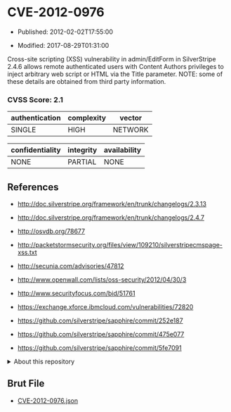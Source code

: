 # CVE-2012-0976

- Published: 2012-02-02T17:55:00

- Modified: 2017-08-29T01:31:00

Cross-site scripting (XSS) vulnerability in admin/EditForm in SilverStripe 2.4.6 allows remote authenticated users with Content Authors privileges to inject arbitrary web script or HTML via the Title parameter.  NOTE: some of these details are obtained from third party information.

### CVSS Score: **2.1**

| authentication | complexity | vector |
| --- | --- | --- |
| SINGLE | HIGH | NETWORK |

| confidentiality | integrity | availability |
| --- | --- | --- |
| NONE | PARTIAL | NONE |

## References

* http://doc.silverstripe.org/framework/en/trunk/changelogs/2.3.13

* http://doc.silverstripe.org/framework/en/trunk/changelogs/2.4.7

* http://osvdb.org/78677

* http://packetstormsecurity.org/files/view/109210/silverstripecmspage-xss.txt

* http://secunia.com/advisories/47812

* http://www.openwall.com/lists/oss-security/2012/04/30/3

* http://www.securityfocus.com/bid/51761

* https://exchange.xforce.ibmcloud.com/vulnerabilities/72820

* https://github.com/silverstripe/sapphire/commit/252e187

* https://github.com/silverstripe/sapphire/commit/475e077

* https://github.com/silverstripe/sapphire/commit/5fe7091

<details>
<summary>About this repository</summary> 

  This repository is part of the project [Live Hack CVE](https://github.com/Live-Hack-CVE). Main website can be found [www.live-hack.org](https://www.live-hack.org) 
  
  Made by [Sn0wAlice](https://github.com/Sn0wAlice) for the people that care about security and need to have a feed of the latest CVEs. Hope you enjoy it, don't forget to star the repo and follow me on [Twitter](https://twitter.com/Sn0wAlice) and [Github](https://github.com/Sn0wAlice). And that is my [personnal website](https://www.alice-snow.me/)

  - [Home Page](https://github.com/Live-Hack-CVE)
  - [Framework](https://github.com/Live-Hack-CVE/cve-framework)
  - [CVE database](https://github.com/Live-Hack-CVE/full_database)
  - [Changelog](https://github.com/Live-Hack-CVE/Changelog)
</details>

## Brut File

* [CVE-2012-0976.json](https://raw.githubusercontent.com/Live-Hack-CVE/full_database/main/cves/2012/CVE-2012-0976.json)

